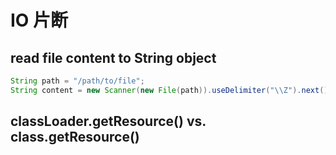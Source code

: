 #	IO 片断

##	read file content to String object

```java
String path = "/path/to/file";
String content = new Scanner(new File(path)).useDelimiter("\\Z").next();
```

##	classLoader.getResource() vs. class.getResource()
